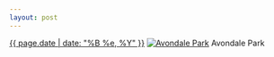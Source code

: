 ```yaml
---
layout: post
---
```


<p>
  <time><a href="/581">{{ page.date | date: "%B %e, %Y" }}</a></time>
  <a href="/581"><img src="{{ site.assets_url }}/581-640.jpg" srcset="{{ site.assets_url }}/581-320.jpg 320w, {{ site.assets_url }}/581-640.jpg 640w, {{ site.assets_url }}/581-960.jpg 960w, {{ site.assets_url }}/581-1280.jpg 1280w" sizes="(min-width: 700px) 50vw, calc(100vw - 2rem)" alt="Avondale Park" /></a>
  <span>Avondale Park</span>
</p>
